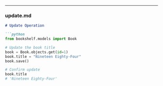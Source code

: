 
---

### **update.md**
```markdown
# Update Operation

```python
from bookshelf.models import Book

# Update the book title
book = Book.objects.get(id=1)
book.title = "Nineteen Eighty-Four"
book.save()

# Confirm update
book.title
# 'Nineteen Eighty-Four'
